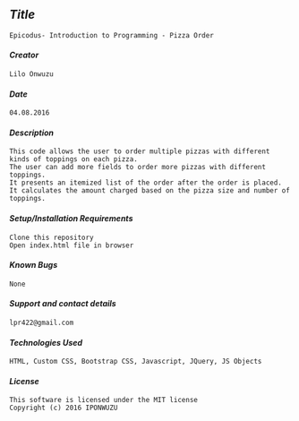 ## _Title_
	Epicodus- Introduction to Programming - Pizza Order
	
#### _Creator_
	Lilo Onwuzu 
	
#### _Date_
	04.08.2016

#### _Description_
	This code allows the user to order multiple pizzas with different kinds of toppings on each pizza. 
	The user can add more fields to order more pizzas with different toppings. 
	It presents an itemized list of the order after the order is placed.
	It calculates the amount charged based on the pizza size and number of toppings.

#### _Setup/Installation Requirements_
	Clone this repository 
	Open index.html file in browser

#### _Known Bugs_
 	None

#### _Support and contact details_
	lpr422@gmail.com
	
#### _Technologies Used_
	HTML, Custom CSS, Bootstrap CSS, Javascript, JQuery, JS Objects

#### _License_
	This software is licensed under the MIT license
	Copyright (c) 2016 IPONWUZU
